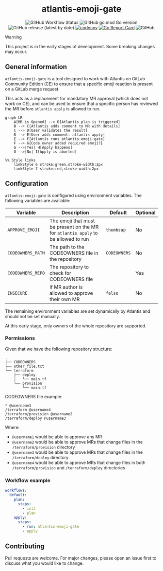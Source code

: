 <div align="center">

# atlantis-emoji-gate

![GitHub Workflow Status](https://img.shields.io/github/actions/workflow/status/shini4i/atlantis-emoji-gate/run-tests.yml?branch=main)
![GitHub go.mod Go version](https://img.shields.io/github/go-mod/go-version/shini4i/atlantis-emoji-gate)
![GitHub release (latest by date)](https://img.shields.io/github/v/release/shini4i/atlantis-emoji-gate)
[![codecov](https://codecov.io/gh/shini4i/atlantis-emoji-gate/graph/badge.svg?token=1AZLXDU1HP)](https://codecov.io/gh/shini4i/atlantis-emoji-gate)
[![Go Report Card](https://goreportcard.com/badge/github.com/shini4i/atlantis-emoji-gate)](https://goreportcard.com/report/github.com/shini4i/atlantis-emoji-gate)
![GitHub](https://img.shields.io/github/license/shini4i/atlantis-emoji-gate)


</div>

> [!WARNING]
> This project is in the early stages of development. Some breaking changes may occur.

## General information

`atlantis-emoji-gate` is a tool designed to work with Atlantis on GitLab Community Edition (CE) to ensure that a
specific emoji reaction is present on a GitLab merge request.

This acts as a replacement for mandatory MR approval (which does not work on CE), and can be used to ensure that a
specific person has reviewed the MR before `atlantis apply` is allowed to run.

```mermaid
graph LR
    A[MR is Opened] --> B[Atlantis plan is triggered]
    B --> C[Atlantis adds comment to MR with details]
    C --> D[User validates the result]
    D --> E[User adds comment: atlantis apply]
    E --> F[Atlantis runs atlantis-emoji-gate]
    F --> G{Code owner added required emoji?}
    G -->|Yes| H[Apply happens]
    G -->|No| I[Apply is aborted]

%% Style links
    linkStyle 6 stroke:green,stroke-width:2px
    linkStyle 7 stroke:red,stroke-width:2px
```

## Configuration

`atlantis-emoji-gate` is configured using environment variables. The following variables are available:

| Variable          | Description                                                                        | Default      | Optional |
|-------------------|------------------------------------------------------------------------------------|--------------|----------|
| `APPROVE_EMOJI`   | The emoji that must be present on the MR for `atlantis apply` to be allowed to run | `thumbsup`   | No       |
| `CODEOWNERS_PATH` | The path to the CODEOWNERS file in the repository                                  | `CODEOWNERS` | No       |
| `CODEOWNERS_REPO` | The repository to check for CODEOWNERS file                                        |              | Yes      |
| `INSECURE`        | If MR author is allowed to approve their own MR                                    | `false`      | No       |

The remaining environment variables are set dynamically by Atlantis and should not be set manually.

At this early stage, only owners of the whole repository are supported.

### Permissions

Given that we have the following repository structure:
```
.
├── CODEOWNERS
├── other_file.txt
└── terraform
    ├── deploy
    │   └── main.tf
    └── provision
        └── main.tf
```

CODEOWNERS file example:

```
* @username1
/terraform @username4
/terraform/provision @username2
/terraform/deploy @username3
```

Where:
- `@username1` would be able to approve any MR
- `@username2` would be able to approve MRs that change files in the `/terraform/provision` directory
- `@username3` would be able to approve MRs that change files in the `/terraform/deploy` directory
- `@username4` would be able to approve MRs that change files in both `/terraform/provision` and `/terraform/deploy` directories

### Workflow example

```yaml
workflows:
  default:
    plan:
      steps:
        - init
        - plan
    apply:
      steps:
        - run: atlantis-emoji-gate
        - apply
```

## Contributing

Pull requests are welcome. For major changes, please open an issue first to discuss what you would like to change.
